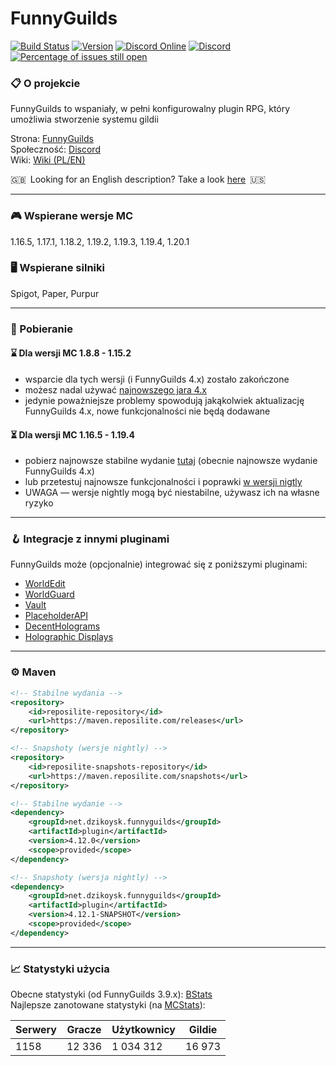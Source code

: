# FunnyGuilds

[![Build Status](https://github.com/FunnyGuilds/FunnyGuilds/actions/workflows/gradle.yml/badge.svg)](https://github.com/FunnyGuilds/FunnyGuilds/actions/workflows/gradle.yml)
[![Version](https://repo.panda-lang.org/api/badge/latest/releases/net/dzikoysk/funnyguilds/plugin?color=42c611&name=FunnyGuilds&prefix=v)](https://ci.insertt.dev/job/FunnyGuilds/job/master/)
[![Discord Online](https://img.shields.io/discord/254623242914889729.svg)](https://discord.gg/CYvyq3u)
[![Discord](https://img.shields.io/badge/discord-funnyguilds-738bd7.svg?style=square)](https://discord.gg/CYvyq3u)
[![Percentage of issues still open](http://isitmaintained.com/badge/open/FunnyGuilds/FunnyGuilds.svg)](http://isitmaintained.com/project/FunnyGuilds/FunnyGuilds "Percentage of issues still open")

### :clipboard: O projekcie

FunnyGuilds to wspaniały, w pełni konfigurowalny plugin RPG, który umożliwia stworzenie systemu gildii

Strona: [FunnyGuilds](https://funnyguilds.dzikoysk.net)</br>
Społeczność: [Discord](https://discord.gg/CYvyq3u)</br>
Wiki: [Wiki (PL/EN)](https://github.com/FunnyGuilds/FunnyGuilds/wiki)

:gb:&ensp;Looking for an English description? Take a look [here](README.md)&ensp;:us:

---

### :video_game: Wspierane wersje MC

1.16.5, 1.17.1, 1.18.2, 1.19.2, 1.19.3, 1.19.4, 1.20.1

### :desktop_computer: Wspierane silniki

Spigot, Paper, Purpur

---

### :rocket: Pobieranie

#### :hourglass: Dla wersji MC 1.8.8 - 1.15.2

- wsparcie dla tych wersji (i FunnyGuilds 4.x) zostało zakończone
- możesz nadal używać [najnowszego jara 4.x](https://ci.insertt.dev/job/FunnyGuilds/job/4.x/)
- jedynie poważniejsze problemy spowodują jakąkolwiek aktualizację FunnyGuilds 4.x, nowe funkcjonalności nie będą dodawane

#### :hourglass_flowing_sand: Dla wersji MC 1.16.5 - 1.19.4

- pobierz najnowsze stabilne wydanie [tutaj](https://github.com/FunnyGuilds/FunnyGuilds/releases) (obecnie najnowsze wydanie FunnyGuilds 4.x)
- lub przetestuj najnowsze funkcjonalności i poprawki [w wersji nigtly](https://ci.insertt.dev/job/FunnyGuilds/job/5.x/)
- UWAGA — wersje nightly mogą być niestabilne, używasz ich na własne ryzyko

---

### :hook: Integracje z innymi pluginami

FunnyGuilds może (opcjonalnie) integrować się z poniższymi pluginami:

- [WorldEdit](https://dev.bukkit.org/projects/worldedit)
- [WorldGuard](https://dev.bukkit.org/projects/worldguard)
- [Vault](https://dev.bukkit.org/projects/vault)
- [PlaceholderAPI](https://github.com/PlaceholderAPI/PlaceholderAPI/wiki/Placeholders#funnyguilds)
- [DecentHolograms](https://www.spigotmc.org/resources/decentholograms-1-8-1-19-4-papi-support-no-dependencies.96927/)
- [Holographic Displays](https://dev.bukkit.org/projects/holographic-displays)

---

### :gear: Maven

```xml
<!-- Stabilne wydania -->
<repository>
    <id>reposilite-repository</id>
    <url>https://maven.reposilite.com/releases</url>
</repository>

<!-- Snapshoty (wersje nightly) -->
<repository>
    <id>reposilite-snapshots-repository</id>
    <url>https://maven.reposilite.com/snapshots</url>
</repository>
```

```xml
<!-- Stabilne wydanie -->
<dependency>
    <groupId>net.dzikoysk.funnyguilds</groupId>
    <artifactId>plugin</artifactId>
    <version>4.12.0</version>
    <scope>provided</scope>
</dependency>

<!-- Snapshoty (wersja nightly) -->
<dependency>
    <groupId>net.dzikoysk.funnyguilds</groupId>
    <artifactId>plugin</artifactId>
    <version>4.12.1-SNAPSHOT</version>
    <scope>provided</scope>
</dependency>
```

---

### :chart_with_upwards_trend: Statystyki użycia

Obecne statystyki (od FunnyGuilds 3.9.x): [BStats](https://bstats.org/plugin/bukkit/FunnyGuilds)</br>
Najlepsze zanotowane statystyki (na [MCStats](http://mcstats.org/plugin/FunnyGuilds)):

| Serwery | Gracze | Użytkownicy | Gildie |
|---------|--------|-------------|--------|
| 1158    | 12 336 | 1 034 312   | 16 973 |
